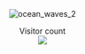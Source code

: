 
<!--
**krschan/krschan** is a ✨ _special_ ✨ repository because its `README.md` (this file) appears on your GitHub profile.

Here are some ideas to get you started:

- 🔭 I’m currently working on ...
- 🌱 I’m currently learning ...
- 👯 I’m looking to collaborate on ...
- 🤔 I’m looking for help with ...
- 💬 Ask me about ...
- 📫 How to reach me: ...
- 😄 Pronouns: ...
- ⚡ Fun fact: ...
-->

<div align="center">
  <img src="https://github.com/krschan/krschan/assets/114497613/f6b32e6d-6462-4eab-9198-b663b63c060a" alt="ocean_waves_2">
</div>


<p align="center"> 
  Visitor count<br>
  <img src="https://profile-counter.glitch.me/krschan/count.svg" />
</p>

